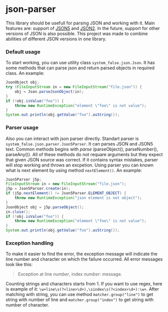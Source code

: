# json-parser
This library should be usefull for parsing JSON and working with it. Main features are: support of <a href="https://github.com/json5/json5">JSON5</a>
and <a href="https://github.com/vi/json2">JSON2</a>. In the future, support for other versions of JSON is also possible. This project was made to combine 
abilities of different JSON versions in one library.
### Default usage
To start working, you can use utility class `system_false.json.Json`. It has some methods that can parse json and return parsed objects in required class.
An example:
```java
JsonObject obj;
try (FileInputStream in = new FileInputStream("file.json")) {
    obj = Json.parseJsonObject(in);
}
if (!obj.isValue("foo")) {
    throw new RuntimeException("element \"foo\" is not value");
}
System.out.println(obj.getValue("foo").asString());
```
### Parser usage
Also you can interact with json parser directly. Standart parser is `system_false.json.parser.Json5Parser`. It can parses JSON and JSON5 text.
Common methods begins with *parse* (parseObject(), parseNumber(), parseAny()). All of these methods do not requare arguments but they expect
that given JSON source was correct. If it contains syntax mistakes, parser will stop working and throws an excpetion. Using parser you can
known what is next element by using method `nextElement()`. An example:
```java
Json5Parser j5p;
FileInputStream in = new FileInputStream("file.json");
j5p = Json5Parser.create(in);
if (j5p.nextElement() != Json5Parser.ELEMENT_OBJECT) {
    throw new RuntimeException("json element is not object");
}
JsonObject obj = j5p.parseObject();
in.close();
if (!obj.isValue("foo")) {
    throw new RuntimeException("element \"foo\" is not value");
}
System.out.println(obj.getValue("foo").asString());
```
### Exception handling
To make it easier to find the error, the exception message will indicate the line number and character on which the failure occurred.
All error messages look like this:
> Exception at line *number*, index *number*: message.

Сounting strings and characters starts from 1. If you want to use regex, here is example of it:
`\w+line\s(?<line>\d+),\sindex\s(?<index>\d+):\w+`. After matching with string, you can use method `matcher.group("line")` to get string with number of
line and `matcher.group("index")` to get string with number of character.
